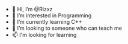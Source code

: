 - 👋 Hi, I’m @Rizxz
- 👀 I’m interested in Programming
- 🌱 I’m currently learning C++
- 💞️ I’m looking to someone who can teach me
- 📫 I'm looking for learning

<!---
Rizxz/Rizxz is a ✨ special ✨ repository because its `README.md` (this file) appears on your GitHub profile.
You can click the Preview link to take a look at your changes.
--->
